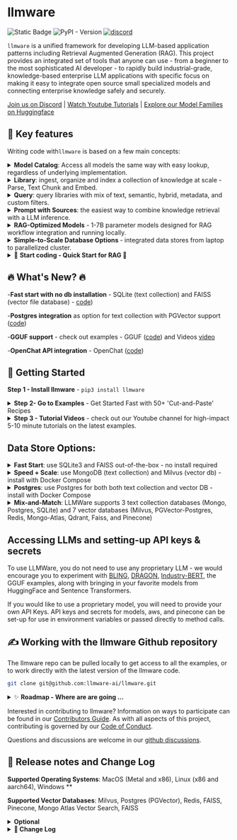 # llmware
![Static Badge](https://img.shields.io/badge/python-3.9_%7C_3.10%7C_3.11-blue?color=blue)
![PyPI - Version](https://img.shields.io/pypi/v/llmware?color=blue)
[![discord](https://img.shields.io/badge/Chat%20on-Discord-blue?logo=discord&logoColor=white)](https://discord.gg/MhZn5Nc39h)   

`llmware` is a unified framework for developing LLM-based application patterns including Retrieval Augmented Generation (RAG).  This project provides an integrated set of tools that anyone can use - from a beginner to the most sophisticated AI developer - to rapidly build industrial-grade, knowledge-based enterprise LLM applications with specific focus on making it easy to integrate open source small specialized models and connecting enterprise knowledge safely and securely. 

[Join us on Discord](https://discord.gg/MhZn5Nc39h)   |  [Watch Youtube Tutorials](https://www.youtube.com/@llmware)  | [Explore our Model Families on Huggingface](https://www.huggingface.co/llmware)

## 🎯  Key features
Writing code with`llmware` is based on a few main concepts:

<details>
<summary><b>Model Catalog</b>: Access all models the same way with easy lookup, regardless of underlying implementation. 
</summary>  


```python
#   50+ Models in Catalog with 20+ RAG-optimized BLING, DRAGON and Industry BERT models
#   Full support for GGUF, HuggingFace, Sentence Transformers and major API-based models
#   Easy to extend to add custom models - see examples

from llmware.models import ModelCatalog
from llmware.prompts import Prompt

#   all models accessed through the ModelCatalog
models = ModelCatalog().list_all_models()

#   to use any model in the ModelCatalog - "load_model" method and pass the model_name parameter
my_model = ModelCatalog().load_model("llmware/bling-tiny-llama-v0")
output = my_model.inference("what is the future of AI?", add_context="Here is the article to read")

#   to integrate model into a Prompt
prompter = Prompt().load_model("llmware/bling-tiny-llama-v0")
response = prompter.prompt_main("what is the future of AI?", context="Insert Sources of information")
```

</details>  

<details>  
<summary><b>Library</b>:  ingest, organize and index a collection of knowledge at scale - Parse, Text Chunk and Embed. </summary>  

```python

from llmware.library import Library

#   to parse and text chunk a set of documents (pdf, pptx, docx, xlsx, txt, csv, md, json)

#   step 1 - create a library, which is the 'knowledge-base container' construct
#          - libraries have both text collection (DB) resources, and file resources (e.g., llmware_data/accounts/{library_name})
#          - embeddings and queries are run against a library

lib = Library().create_new_library("my_library")

#    step 2 - add_files is the universal ingestion function - point it at a local file folder with mixed file types
#           - files will be routed by file extension to the correct parser, parsed, text chunked and indexed in text collection DB

lib.add_files("/folder/path/to/my/files")

#   to install an embedding on a library - pick an embedding model and vector_db
lib.install_new_embedding(embedding_model_name="mini-lm-sbert", vector_db="milvus", batch_size=500)

#   to add a second embedding to the same library (mix-and-match models + vector db)
lib.install_new_embedding(embedding_model_name="industry-bert-sec", vector_db="faiss", batch_size=100)

#   easy to create multiple libraries for different projects and groups

finance_lib = Library().create_new_library("finance_q4_2023")
finance_lib.add_files("/finance_folder/"

hr_lib = Library().create_new_library("hr_policies")
hr_lib.add_files("/hr_folder/"

#    pull library card with key metadata - documents, text chunks, images, tables, embedding record
lib_card = Library().get_library_card("my_library")

#   see all libraries
all_my_libs = Library().get_all_library_cards()

```
</details>  

<details> 
<summary><b>Query</b>: query libraries with mix of text, semantic, hybrid, metadata, and custom filters. </summary>

```python

from llmware.retrieval import Query
from llmware.library import Library

#   step 1 - load the previously created library 
lib = Library().load_library("my_library")

#   step 2 - create a query object and pass the library
q = Query(lib)

#    step 3 - run lots of different queries  (many other options in the examples)

#    basic text query
results1 = q.text_query("text query", result_count=20, exact_mode=False)

#    semantic query
results2 = q.semantic_query("semantic query", result_count=10)

#    combining a text query restricted to only certain documents in the library and "exact" match to the query
results3 = q.text_query_with_document_filter("new query", {"file_name": "selected file name"}, exact_mode=True)

#   to apply a specific embedding (if multiple on library), pass the names when creating the query object
q2 = Query(lib, embedding_model_name="mini_lm_sbert", vector_db="milvus")
results4 = q2.semantic_query("new semantic query")
```

</details>  

<details>
<summary><b>Prompt with Sources</b>: the easiest way to combine knowledge retrieval with a LLM inference. </summary>

```python

from llmware.prompts import Prompt
from llmware.retrieval import Query
from llmware.library import Library

#   build a prompt
prompter = Prompt().load_model("llmware/bling-tiny-llama-v0")

#   add a file -> file is parsed, text chunked, filtered by query, and then packaged as model-ready context,
#   including in batches, if needed, to fit the model context window

source = prompter.add_source_document("/folder/to/one/doc/", "filename", query="fast query")

#   attach query results (from a Query) into a Prompt
my_lib = Library().load_library("my_library")
results = Query(my_lib).query("my query")
source2 = prompter.add_source_query_results(results)

#   run a new query against a library and load directly into a prompt
source3 = prompter.add_source_new_query(my_lib, query="my new query", query_type="semantic", result_count=15)

#   to run inference with 'prompt with sources'
responses = prompter.prompt_with_source("my query")

#   to run fact-checks - post inference
fact_check = prompter.evidence_check_sources(responses)

#   to view source materials (batched 'model-ready' and attached to prompt)
source_materials = prompter.review_sources_summary()

#   to see the full prompt history
prompt_history = prompter.get_current_history()
```

</details>  

<details> 
<summary><b>RAG-Optimized Models</b> -  1-7B parameter models designed for RAG workflow integration and running locally. </summary>  

```
""" This 'Hello World' example demonstrates how to get started using local BLING models with provided context """

import time
from llmware.prompts import Prompt


def hello_world_questions():

    test_list = [

    {"query": "What is the total amount of the invoice?",
     "answer": "$22,500.00",
     "context": "Services Vendor Inc. \n100 Elm Street Pleasantville, NY \nTO Alpha Inc. 5900 1st Street "
                "Los Angeles, CA \nDescription Front End Engineering Service $5000.00 \n Back End Engineering"
                " Service $7500.00 \n Quality Assurance Manager $10,000.00 \n Total Amount $22,500.00 \n"
                "Make all checks payable to Services Vendor Inc. Payment is due within 30 days."
                "If you have any questions concerning this invoice, contact Bia Hermes. "
                "THANK YOU FOR YOUR BUSINESS!  INVOICE INVOICE # 0001 DATE 01/01/2022 FOR Alpha Project P.O. # 1000"},

    {"query": "What was the amount of the trade surplus?",
     "answer": "62.4 billion yen ($416.6 million)",
     "context": "Japan’s September trade balance swings into surplus, surprising expectations"
                "Japan recorded a trade surplus of 62.4 billion yen ($416.6 million) for September, "
                "beating expectations from economists polled by Reuters for a trade deficit of 42.5 "
                "billion yen. Data from Japan’s customs agency revealed that exports in September "
                "increased 4.3% year on year, while imports slid 16.3% compared to the same period "
                "last year. According to FactSet, exports to Asia fell for the ninth straight month, "
                "which reflected ongoing China weakness. Exports were supported by shipments to "
                "Western markets, FactSet added. — Lim Hui Jie"},

    {"query": "When did the LISP machine market collapse?",
     "answer": "1987.",
     "context": "The attendees became the leaders of AI research in the 1960s."
                "  They and their students produced programs that the press described as 'astonishing': "
                "computers were learning checkers strategies, solving word problems in algebra, "
                "proving logical theorems and speaking English.  By the middle of the 1960s, research in "
                "the U.S. was heavily funded by the Department of Defense and laboratories had been "
                "established around the world. Herbert Simon predicted, 'machines will be capable, "
                "within twenty years, of doing any work a man can do'.  Marvin Minsky agreed, writing, "
                "'within a generation ... the problem of creating 'artificial intelligence' will "
                "substantially be solved'. They had, however, underestimated the difficulty of the problem.  "
                "Both the U.S. and British governments cut off exploratory research in response "
                "to the criticism of Sir James Lighthill and ongoing pressure from the US Congress "
                "to fund more productive projects. Minsky's and Papert's book Perceptrons was understood "
                "as proving that artificial neural networks approach would never be useful for solving "
                "real-world tasks, thus discrediting the approach altogether.  The 'AI winter', a period "
                "when obtaining funding for AI projects was difficult, followed.  In the early 1980s, "
                "AI research was revived by the commercial success of expert systems, a form of AI "
                "program that simulated the knowledge and analytical skills of human experts. By 1985, "
                "the market for AI had reached over a billion dollars. At the same time, Japan's fifth "
                "generation computer project inspired the U.S. and British governments to restore funding "
                "for academic research. However, beginning with the collapse of the Lisp Machine market "
                "in 1987, AI once again fell into disrepute, and a second, longer-lasting winter began."},

    {"query": "What is the current rate on 10-year treasuries?",
     "answer": "4.58%",
     "context": "Stocks rallied Friday even after the release of stronger-than-expected U.S. jobs data "
                "and a major increase in Treasury yields.  The Dow Jones Industrial Average gained 195.12 points, "
                "or 0.76%, to close at 31,419.58. The S&P 500 added 1.59% at 4,008.50. The tech-heavy "
                "Nasdaq Composite rose 1.35%, closing at 12,299.68. The U.S. economy added 438,000 jobs in "
                "August, the Labor Department said. Economists polled by Dow Jones expected 273,000 "
                "jobs. However, wages rose less than expected last month.  Stocks posted a stunning "
                "turnaround on Friday, after initially falling on the stronger-than-expected jobs report. "
                "At its session low, the Dow had fallen as much as 198 points; it surged by more than "
                "500 points at the height of the rally. The Nasdaq and the S&P 500 slid by 0.8% during "
                "their lowest points in the day.  Traders were unclear of the reason for the intraday "
                "reversal. Some noted it could be the softer wage number in the jobs report that made "
                "investors rethink their earlier bearish stance. Others noted the pullback in yields from "
                "the day’s highs. Part of the rally may just be to do a market that had gotten extremely "
                "oversold with the S&P 500 at one point this week down more than 9% from its high earlier "
                "this year.  Yields initially surged after the report, with the 10-year Treasury rate trading "
                "near its highest level in 14 years. The benchmark rate later eased from those levels, but "
                "was still up around 6 basis points at 4.58%.  'We’re seeing a little bit of a give back "
                "in yields from where we were around 4.8%. [With] them pulling back a bit, I think that’s "
                "helping the stock market,' said Margaret Jones, chief investment officer at Vibrant Industries "
                "Capital Advisors. 'We’ve had a lot of weakness in the market in recent weeks, and potentially "
                "some oversold conditions.'"},

    {"query": "Is the expected gross margin greater than 70%?",
     "answer": "Yes, between 71.5% and 72.%",
     "context": "Outlook NVIDIA’s outlook for the third quarter of fiscal 2024 is as follows:"
                "Revenue is expected to be $16.00 billion, plus or minus 2%. GAAP and non-GAAP "
                "gross margins are expected to be 71.5% and 72.5%, respectively, plus or minus "
                "50 basis points.  GAAP and non-GAAP operating expenses are expected to be "
                "approximately $2.95 billion and $2.00 billion, respectively.  GAAP and non-GAAP "
                "other income and expense are expected to be an income of approximately $100 "
                "million, excluding gains and losses from non-affiliated investments. GAAP and "
                "non-GAAP tax rates are expected to be 14.5%, plus or minus 1%, excluding any discrete items."
                "Highlights NVIDIA achieved progress since its previous earnings announcement "
                "in these areas:  Data Center Second-quarter revenue was a record $10.32 billion, "
                "up 141% from the previous quarter and up 171% from a year ago. Announced that the "
                "NVIDIA® GH200 Grace™ Hopper™ Superchip for complex AI and HPC workloads is shipping "
                "this quarter, with a second-generation version with HBM3e memory expected to ship "
                "in Q2 of calendar 2024. "},

    {"query": "What is Bank of America's rating on Target?",
     "answer": "Buy",
     "context": "Here are some of the tickers on my radar for Thursday, Oct. 12, taken directly from "
                "my reporter’s notebook: It’s the one-year anniversary of the S&P 500′s bear market bottom "
                "of 3,577. Since then, as of Wednesday’s close of 4,376, the broad market index "
                "soared more than 22%.  Hotter than expected September consumer price index, consumer "
                "inflation. The Social Security Administration issues announced a 3.2% cost-of-living "
                "adjustment for 2024.  Chipotle Mexican Grill (CMG) plans price increases. Pricing power. "
                "Cites consumer price index showing sticky retail inflation for the fourth time "
                "in two years. Bank of America upgrades Target (TGT) to buy from neutral. Cites "
                "risk/reward from depressed levels. Traffic could improve. Gross margin upside. "
                "Merchandising better. Freight and transportation better. Target to report quarter "
                "next month. In retail, the CNBC Investing Club portfolio owns TJX Companies (TJX), "
                "the off-price juggernaut behind T.J. Maxx, Marshalls and HomeGoods. Goldman Sachs "
                "tactical buy trades on Club names Wells Fargo (WFC), which reports quarter Friday, "
                "Humana (HUM) and Nvidia (NVDA). BofA initiates Snowflake (SNOW) with a buy rating."
                "If you like this story, sign up for Jim Cramer’s Top 10 Morning Thoughts on the "
                "Market email newsletter for free. Barclays cuts price targets on consumer products: "
                "UTZ Brands (UTZ) to $16 per share from $17. Kraft Heinz (KHC) to $36 per share from "
                "$38. Cyclical drag. J.M. Smucker (SJM) to $129 from $160. Secular headwinds. "
                "Coca-Cola (KO) to $59 from $70. Barclays cut PTs on housing-related stocks: Toll Brothers"
                "(TOL) to $74 per share from $82. Keeps underweight. Lowers Trex (TREX) and Azek"
                "(AZEK), too. Goldman Sachs (GS) announces sale of fintech platform and warns on "
                "third quarter of 19-cent per share drag on earnings. The buyer: investors led by "
                "private equity firm Sixth Street. Exiting a mistake. Rise in consumer engagement for "
                "Spotify (SPOT), says Morgan Stanley. The analysts hike price target to $190 per share "
                "from $185. Keeps overweight (buy) rating. JPMorgan loves elf Beauty (ELF). Keeps "
                "overweight (buy) rating but lowers price target to $139 per share from $150. "
                "Sees “still challenging” environment into third-quarter print. The Club owns shares "
                "in high-end beauty company Estee Lauder (EL). Barclays upgrades First Solar (FSLR) "
                "to overweight from equal weight (buy from hold) but lowers price target to $224 per "
                "share from $230. Risk reward upgrade. Best visibility of utility scale names."},

    {"query": "What was the rate of decline in 3rd quarter sales?",
     "answer": "20% year-on-year.",
     "context": "Nokia said it would cut up to 14,000 jobs as part of a cost cutting plan following "
                "third quarter earnings that plunged. The Finnish telecommunications giant said that "
                "it will reduce its cost base and increase operation efficiency to “address the "
                "challenging market environment. The substantial layoffs come after Nokia reported "
                "third-quarter net sales declined 20% year-on-year to 4.98 billion euros. Profit over "
                "the period plunged by 69% year-on-year to 133 million euros."},

    {"query": "What is a list of the key points?",
     "answer": "•Stocks rallied on Friday with stronger-than-expected U.S jobs data and increase in "
               "Treasury yields;\n•Dow Jones gained 195.12 points;\n•S&P 500 added 1.59%;\n•Nasdaq Composite rose "
               "1.35%;\n•U.S. economy added 438,000 jobs in August, better than the 273,000 expected;\n"
               "•10-year Treasury rate trading near the highest level in 14 years at 4.58%.",
     "context": "Stocks rallied Friday even after the release of stronger-than-expected U.S. jobs data "
               "and a major increase in Treasury yields.  The Dow Jones Industrial Average gained 195.12 points, "
               "or 0.76%, to close at 31,419.58. The S&P 500 added 1.59% at 4,008.50. The tech-heavy "
               "Nasdaq Composite rose 1.35%, closing at 12,299.68. The U.S. economy added 438,000 jobs in "
               "August, the Labor Department said. Economists polled by Dow Jones expected 273,000 "
               "jobs. However, wages rose less than expected last month.  Stocks posted a stunning "
               "turnaround on Friday, after initially falling on the stronger-than-expected jobs report. "
               "At its session low, the Dow had fallen as much as 198 points; it surged by more than "
               "500 points at the height of the rally. The Nasdaq and the S&P 500 slid by 0.8% during "
               "their lowest points in the day.  Traders were unclear of the reason for the intraday "
               "reversal. Some noted it could be the softer wage number in the jobs report that made "
               "investors rethink their earlier bearish stance. Others noted the pullback in yields from "
               "the day’s highs. Part of the rally may just be to do a market that had gotten extremely "
               "oversold with the S&P 500 at one point this week down more than 9% from its high earlier "
               "this year.  Yields initially surged after the report, with the 10-year Treasury rate trading "
               "near its highest level in 14 years. The benchmark rate later eased from those levels, but "
               "was still up around 6 basis points at 4.58%.  'We’re seeing a little bit of a give back "
               "in yields from where we were around 4.8%. [With] them pulling back a bit, I think that’s "
               "helping the stock market,' said Margaret Jones, chief investment officer at Vibrant Industries "
               "Capital Advisors. 'We’ve had a lot of weakness in the market in recent weeks, and potentially "
               "some oversold conditions.'"}

    ]

    return test_list


# this is the main script to be run

def bling_meets_llmware_hello_world (model_name):

    t0 = time.time()

    # load the questions
    test_list = hello_world_questions()

    print(f"\n > Loading Model: {model_name}...")

    # load the model 
    prompter = Prompt().load_model(model_name)

    t1 = time.time()
    print(f"\n > Model {model_name} load time: {t1-t0} seconds")
 
    for i, entries in enumerate(test_list):

        print(f"\n{i+1}. Query: {entries['query']}")
     
        # run the prompt
        output = prompter.prompt_main(entries["query"],context=entries["context"]
                                      , prompt_name="default_with_context",temperature=0.30)

        # print out the results
        llm_response = output["llm_response"].strip("\n")
        print(f"LLM Response: {llm_response}")
        print(f"Gold Answer: {entries['answer']}")
        print(f"LLM Usage: {output['usage']}")

    t2 = time.time()

    print(f"\nTotal processing time: {t2-t1} seconds")

    return 0


if __name__ == "__main__":

    # list of 'rag-instruct' laptop-ready small bling models on HuggingFace

    model_list = ["llmware/bling-1b-0.1",                    #  fastest + most popular
                  "llmware/bling-tiny-llama-v0",             #  *** newest ***
                  "llmware/bling-1.4b-0.1",
                  "llmware/bling-falcon-1b-0.1",
                  "llmware/bling-cerebras-1.3b-0.1",
                  "llmware/bling-sheared-llama-1.3b-0.1",    
                  "llmware/bling-sheared-llama-2.7b-0.1",
                  "llmware/bling-red-pajamas-3b-0.1",
                  "llmware/bling-stable-lm-3b-4e1t-v0"        # most accurate
                  ]

    #  dragon models are 6-7B and designed for GPU use - but the GGUF versions run nicely on a laptop with at least 16 GB of RAM
    gguf_models = ["llmware/dragon-yi-6b-gguf", "llmware/dragon-llama-7b-gguf", "llmware/dragon-mistral-7b-gguf"]

    #   try the newest bling model - 'tiny-llama' or load a gguf model
    bling_meets_llmware_hello_world(model_list[1])

    #   check out the model card on Huggingface for RAG benchmark test performance results and other useful information
```

</details>

<details>
<summary><b>Simple-to-Scale Database Options </b> - integrated data stores from laptop to parallelized cluster. </summary>

```python

from llmware.configs import LLMWareConfig

#   to set the collection database - mongo, sqlite, postgres
LLMWareConfig().set_active_db("mongo")

#   to set the vector database (or declare when installing)
#   --options: milvus, pg_vector (postgres), redis, qdrant, faiss, pinecone, mongo atlas
LLMWareConfig().set_vector_db("milvus")

#   for fast start - no installations required
LLMWareConfig().set_active_db("sqlite")
LLMWareConfig().set_vector_db("faiss")

#   for single postgres deployment
LLMWareConfig().set_active_db("postgres")
LLMWareConfig().set_vector_db("postgres")

#   to install mongo, milvus, postgres - see the docker-compose scripts as well as examples

```

</details>

<details>

<summary> 🚀 <b>Start coding - Quick Start for RAG </b> 🚀 </summary>

```python
# This example illustrates a simple contract analysis
# using a RAG-optimized LLM running locally

import os
import re
from llmware.prompts import Prompt, HumanInTheLoop
from llmware.setup import Setup
from llmware.configs import LLMWareConfig

def contract_analysis_on_laptop (model_name):

    #  In this scenario, we will:
    #  -- download a set of sample contract files
    #  -- create a Prompt and load a BLING LLM model
    #  -- parse each contract, extract the relevant passages, and pass questions to a local LLM

    #  Main loop - Iterate thru each contract:
    #
    #      1.  parse the document in memory (convert from PDF file into text chunks with metadata)
    #      2.  filter the parsed text chunks with a "topic" (e.g., "governing law") to extract relevant passages
    #      3.  package and assemble the text chunks into a model-ready context
    #      4.  ask three key questions for each contract to the LLM
    #      5.  print to the screen
    #      6.  save the results in both json and csv for furthe processing and review.

    #  Load the llmware sample files

    print (f"\n > Loading the llmware sample files...")

    sample_files_path = Setup().load_sample_files()
    contracts_path = os.path.join(sample_files_path,"Agreements")
 
    #  Query list - these are the 3 main topics and questions that we would like the LLM to analyze for each contract

    query_list = {"executive employment agreement": "What are the name of the two parties?",
                  "base salary": "What is the executive's base salary?",
                  "governing law": "What is the governing law?"}

    #  Load the selected model by name that was passed into the function

    print (f"\n > Loading model {model_name}...")

    prompter = Prompt().load_model(model_name)

    #  Main loop

    for i, contract in enumerate(os.listdir(contracts_path)):

        #   excluding Mac file artifact (annoying, but fact of life in demos)
        if contract != ".DS_Store":

            print("\nAnalyzing contract: ", str(i+1), contract)

            print("LLM Responses:")

            for key, value in query_list.items():

                # step 1 + 2 + 3 above - contract is parsed, text-chunked, filtered by topic key,
                # ... and then packaged into the prompt

                source = prompter.add_source_document(contracts_path, contract, query=key)

                # step 4 above - calling the LLM with 'source' information already packaged into the prompt

                responses = prompter.prompt_with_source(value, prompt_name="just_the_facts", temperature=0.3)

                # step 5 above - print out to screen

                for r, response in enumerate(responses):
                    print(key, ":", re.sub("[\n]"," ", response["llm_response"]).strip())

                # We're done with this contract, clear the source from the prompt
                prompter.clear_source_materials()

    # step 6 above - saving the analysis to jsonl and csv

    # Save jsonl report to jsonl to /prompt_history folder
    print("\nPrompt state saved at: ", os.path.join(LLMWareConfig.get_prompt_path(),prompter.prompt_id))
    prompter.save_state()

    # Save csv report that includes the model, response, prompt, and evidence for human-in-the-loop review
    csv_output = HumanInTheLoop(prompter).export_current_interaction_to_csv()
    print("csv output saved at:  ", csv_output)


if __name__ == "__main__":

    # use local cpu model - smallest, fastest (use larger BLING models for higher accuracy)
    model = "llmware/bling-tiny-llama-v0"

    contract_analysis_on_laptop(model)

```
</details>


## 🔥 What's New? 🔥

-**Fast start with no db installation** - SQLite (text collection) and FAISS (vector file database) - [code](examples/Getting_Started/configure_db.py))  

-**Postgres integration** as option for text collection with PGVector support ([code](examples/Embedding/using_pg_vector.py))  

-**GGUF support** - check out examples - GGUF ([code](examples/Models/using_gguf.py)) and Videos [video](https://www.youtube.com/watch?v=ZJyQIZNJ45E)  

-**OpenChat API integration** - OpenChat ([code](examples/Models/using-open-chat.py))  


## 🌱 Getting Started

**Step 1 - Install llmware** -  `pip3 install llmware `

<details>
<summary><b>Step 2- Go to Examples</b> - Get Started Fast with 50+ 'Cut-and-Paste' Recipes </summary>

| Example     |  Detail      |
|-------------|--------------|
| 1.   Getting Started ([code](examples/Getting_Started/getting_started_with_rag.py) / [video](https://www.youtube.com/watch?v=0naqpH93eEU)) | End-to-end Basic RAG Recipe illustrating key LLMWare classes. |
| 2.   Prompts ([code](examples/Prompts/llm_prompts.py)) | Prompt LLMs with various sources, explore the out-of-the-box Prompt Catalog, and use different prompt styles.|
| 3.   Retrieval ([code](examples/Retrieval/semantic_retrieval.py)) | Explore the breadth of retrieval capabilities and persisting, loading and saving retrieval history.|
| 4.   Embedding ([code](examples/Embedding/embeddings_fast_start.py)) | Simple access to multiple embedding models and vector DBs (“mix and match”). 
| 5.   Parsing ([code](examples/Parsing/parse_documents.py)) | Ingest at scale into library and ‘at runtime' into any Prompt.
| 6.   Prompts With Sources ([code](examples/Prompts/prompt_with_sources.py)) | Attach wide range of knowledge sources directly into Prompts.
| 7.   BLING models ([code](examples/Models/bling_fast_start.py) / [video](https://www.youtube.com/watch?v=JjgqOZ2v5oU))   | Explore `llmware`'s BLING model series ("Best Little Instruction-following No-GPU-required").  See how they perform in common RAG scenarios - question-answering, key-value extraction, and basic summarization.   |
| 8.   RAG with BLING ([code](examples/RAG/contract_analysis_on_laptop_with_bling_models.py) / [video](https://www.youtube.com/watch?v=8aV5p3tErP0)) | Using contract analysis as an example, experiment with RAG for complex document analysis and text extraction using `llmware`'s BLING ~1B parameter GPT model running on your laptop.   |
| 9.   DRAGON RAG benchmark testing with huggingface ([code](examples/Models/dragon_rag_benchmark_tests_huggingface.py)) | Run RAG instruct benchmark tests against the `llmware` DRAGON models to find the best one for your RAG workflow.  This example uses basic Transformer APIs. |
| 10.  DRAGON RAG benchmark testing with llmware ([code](examples/Models/dragon_rag_benchmark_tests_llmware.py)) | Run RAG instruct benchmark tests against the `llmware` DRAGON models to find the best one for your RAG workflow. This example uses the llmware Prompt API which provides additional capabilities such as evidence/fact checking |
| 11.  Fact Checking ([code](examples/Prompts/fact_checking.py))  | Explore the full set of evidence methods in this example script that analyzes a set of contracts. |
| 12.  Working with Prompts ([code](examples/Getting_Started/working_with_prompts.py)) |  Inspection of Prompt history which is useful in AI Audit scenarios.|
| 13.  Hugging Face Integration ([code](examples/Models/huggingface_integration.py)) | How to bring your favorite HF model into llmware seamlessly.  Customize a generative model with weights from a custom fine-tuned model. |
| 14.  Working with Datasets ([code](examples/Datasets/working_with_datasets.py)) | Dataset generation streamlined for fine-tuning generative and embedding models and formats such as Alpaca, ChatGPT, Human-Bot.  |
| 15.  Working without Databases ([code](examples/Getting_Started/working_without_a_database.py) / [video](https://www.youtube.com/watch?v=tAGz6yR14lw))| Parse, Prompt and generate Datasets from Prompt history without installing MongoDB or a vector database.|  

Check out:  [llmware examples](https://github.com/llmware-ai/llmware/blob/main/examples/README.md)  

</details>  

<details>
<summary><b>Step 3 - Tutorial Videos</b> - check out our Youtube channel for high-impact 5-10 minute tutorials on the latest examples.   </summary>

🎬 Check out these videos on how to quickly get started with RAG:
- [Use small LLMs for RAG for Contract Analysis (feat. LLMWare)](https://www.youtube.com/watch?v=8aV5p3tErP0)
- [Invoice Processing with LLMware](https://www.youtube.com/watch?v=VHZSaBBG-Bo&t=10s)
- [Ingest PDFs at Scale](https://www.youtube.com/watch?v=O0adUfrrxi8&t=10s)
- [Evaluate LLMs for RAG with LLMWare](https://www.youtube.com/watch?v=s0KWqYg5Buk&t=105s)
- [Fast Start to RAG with LLMWare Open Source Library](https://www.youtube.com/watch?v=0naqpH93eEU)
- [Use Retrieval Augmented Generation (RAG) without a Database](https://www.youtube.com/watch?v=tAGz6yR14lw)
- [RAG using CPU-based (No-GPU required) Hugging Face Models with LLMWare on your laptop](https://www.youtube.com/watch?v=JjgqOZ2v5oU)
- [Pop up LLMWare Inference Server](https://www.youtube.com/watch?v=qiEmLnSRDUA&t=20s)
- [DRAGON-7B-Models](https://www.youtube.com/watch?v=d_u7VaKu6Qk&t=37s)

</details>  

## Data Store Options: 

<details>
<summary><b>Fast Start</b>:  use SQLite3 and FAISS out-of-the-box - no install required </summary>  

```python
from llmware.configs import LLMWareConfig 
LLMWareConfig().set_active_db("sqlite")   
LLMWareConfig().set_vector_db("faiss")
```
</details>  

<details>
<summary><b>Speed + Scale</b>:  use MongoDB (text collection) and Milvus (vector db) - install with Docker Compose </summary> 

```bash
curl -o docker-compose.yaml https://raw.githubusercontent.com/llmware-ai/llmware/main/docker-compose.yaml
docker compose up -d
```

```python
from llmware.configs import LLMWareConfig
LLMWareConfig().set_active_db("mongo")
LLMWareConfig().set_vector_db("milvus")
```

</details>  

<details>
<summary><b>Postgres</b>:  use Postgres for both both text collection and vector DB - install with Docker Compose </summary> 

```bash
curl -o docker-compose.yaml https://raw.githubusercontent.com/llmware-ai/llmware/main/docker-compose-pgvector.yaml
docker compose up -d
```

```python
from llmware.configs import LLMWareConfig
LLMWareConfig().set_active_db("postgres")
LLMWareConfig().set_vector_db("postgres")
```

</details>  

<details>
<summary><b>Mix-and-Match</b>: LLMWare supports 3 text collection databases (Mongo, Postgres, SQLite) and 
7 vector databases (Milvus, PGVector-Postgres, Redis, Mongo-Atlas, Qdrant, Faiss, and Pinecone)  </summary>

```bash
# scripts to deploy other options
curl -o docker-compose.yaml https://raw.githubusercontent.com/llmware-ai/llmware/main/docker-compose-redis-stack.yaml
```

</details>  


## Accessing LLMs and setting-up API keys & secrets

To use LLMWare, you do not need to use any proprietary LLM - we would encourage you to experiment with [BLING](https://huggingface.co/llmware), [DRAGON](https://huggingface.co/llmware), [Industry-BERT](https://huggingface.co/llmware), the GGUF examples, along with bringing in your favorite models from HuggingFace and Sentence Transformers. 

If you would like to use a proprietary model, you will need to provide your own API Keys.   API keys and secrets for models, aws, and pinecone can be set-up for use in environment variables or passed directly to method calls. 


## ✍️ Working with the llmware Github repository

The llmware repo can be pulled locally to get access to all the examples, or to work directly with the latest version of the llmware code.

```bash
git clone git@github.com:llmware-ai/llmware.git
```

<details>  
    
<summary> ✨  <b>Roadmap - Where are are going ... </b>  </summary>

- 💡 Making it easy to deploy fine-tuned open source models to build state-of-the-art RAG workflows
- 💡 Private cloud - keeping documents, data pipelines, data stores, and models safe and secure  
- 💡 Model quantization, especially GGUF, and democratizing the game-changing use of 7B CPU-based LLMs
- 💡 Developing small specialized RAG optimized LLMs between 1B-7B parameters
- 💡 Industry-specific LLMs, embedding models and processes to support core knowledge-based use cases
- 💡 Enterprise scalability - containerization, worker deployments and Kubernetes
- 💡 Integration of SQL and other scale enterprise data sources

Like our models, we aspire for llmware to be "small, but mighty" - easy to use and get started, but packing a powerful punch!

</details>

Interested in contributing to llmware? Information on ways to participate can be found in our [Contributors Guide](https://github.com/llmware-ai/llmware/blob/main/CONTRIBUTING.md#contributing-to-llmware).  As with all aspects of this project, contributing is governed by our [Code of Conduct](https://github.com/llmware-ai/llmware/blob/main/CODE_OF_CONDUCT.md).

Questions and discussions are welcome in our [github discussions](https://github.com/llmware-ai/llmware/discussions).  

## 📣  Release notes and Change Log

**Supported Operating Systems**: MacOS (Metal and x86), Linux (x86 and aarch64), Windows **  

**Supported Vector Databases**: Milvus, Postgres (PGVector), Redis, FAISS, Pinecone, Mongo Atlas Vector Search, FAISS

<details>
<summary><b>Optional</b></summary>

- [Docker](https://docs.docker.com/get-docker/)
  
- To enable the OCR parsing capabilities, install [Tesseract v5.3.3](https://tesseract-ocr.github.io/tessdoc/Installation.html) and [Poppler v23.10.0](https://poppler.freedesktop.org/) native packages.

</details>

<details>
  <summary><b>🚧 Change Log</b></summary>

**Latest Updates - 19 Jan 2024 - Coming soon!: llmware v0.2.0**
  - Added new database integration options - Postgres and SQlite
  - Improved status update and parser event logging options for parallelized parsing
  - Significant enhancements to interactions between Embedding + Text collection databases
  - Improved error exception handling in loading dynamic modules

**Latest Updates - 15 Jan 2024: llmware v0.1.15**
  - Enhancements to dual pass retrieval queries
  - Expanded configuration objects and options for endpoint resources
    
**Latest Updates - 30 Dec 2023: llmware v0.1.14**
  - Added support for Open Chat inference servers (compatible with OpenAI API)
  - Improved capabilities for multiple embedding models and vector DB configurations
  - Added docker-compose install scripts for PGVector and Redis vector databases
  - Added 'bling-tiny-llama' to model catalog
         
**Latest Updates - 22 Dec 2023: llmware v0.1.13**
  - Added 3 new vector databases - Postgres (PG Vector), Redis, and Qdrant
  - Improved support for integrating sentence transformers directly in the model catalog
  - Improvements in the model catalog attributes
  - Multiple new Examples in Models & Embeddings, including GGUF, Vector database, and model catalog

- **17 Dec 2023: llmware v0.1.12**
  - dragon-deci-7b added to catalog - RAG-finetuned model on high-performance new 7B model base from Deci
  - New GGUFGenerativeModel class for easy integration of GGUF Models
  - Adding prebuilt llama_cpp / ctransformer shared libraries for Mac M1, Mac x86, Linux x86 and Windows
  - 3 DRAGON models packaged as Q4_K_M GGUF models for CPU laptop use (dragon-mistral-7b, dragon-llama-7b, dragon-yi-6b)
  - 4 leading open source chat models added to default catalog with Q4_K_M
  
- **8 Dec 2023: llmware v0.1.11**
  - New fast start examples for high volume Document Ingestion and Embeddings with Milvus.
  - New LLMWare 'Pop up' Inference Server model class and example script.
  - New Invoice Processing example for RAG.
  - Improved Windows stack management to support parsing larger documents.
  - Enhancing debugging log output mode options for PDF and Office parsers.

- **30 Nov 2023: llmware v0.1.10**
  - Windows added as a supported operating system.
  - Further enhancements to native code for stack management. 
  - Minor defect fixes.

- **24 Nov 2023: llmware v0.1.9**
  - Markdown (.md) files are now parsed and treated as text files.
  - PDF and Office parser stack optimizations which should avoid the need to set ulimit -s.
  - New llmware_models_fast_start.py example that allows discovery and selection of all llmware HuggingFace models.
  - Native dependencies (shared libraries and dependencies) now included in repo to faciliate local development.
  - Updates to the Status class to support PDF and Office document parsing status updates.
  - Minor defect fixes including image block handling in library exports.

- **17 Nov 2023: llmware v0.1.8**
  - Enhanced generation performance by allowing each model to specific the trailing space parameter.
  - Improved handling for eos_token_id for llama2 and mistral.
  - Improved support for Hugging Face dynamic loading
  - New examples with the new llmware DRAGON models.
    
- **14 Nov 2023: llmware v0.1.7**
  - Moved to Python Wheel package format for PyPi distribution to provide seamless installation of native dependencies on all supported platforms.  
  - ModelCatalog enhancements:
    - OpenAI update to include newly announced ‘turbo’ 4 and 3.5 models.
    - Cohere embedding v3 update to include new Cohere embedding models.
    - BLING models as out-of-the-box registered options in the catalog. They can be instantiated like any other model, even without the “hf=True” flag.
    - Ability to register new model names, within existing model classes, with the register method in ModelCatalog.
  - Prompt enhancements:
    - “evidence_metadata” added to prompt_main output dictionaries allowing prompt_main responses to be plug into the evidence and fact-checking steps without modification.
    - API key can now be passed directly in a prompt.load_model(model_name, api_key = “[my-api-key]”)
  - LLMWareInference Server - Initial delivery:
    - New Class for LLMWareModel which is a wrapper on a custom HF-style API-based model.    
    - LLMWareInferenceServer is a new class that can be instantiated on a remote (GPU) server to create a testing API-server that can be integrated into any Prompt workflow.    
 
- **03 Nov 2023: llmware v0.1.6**
  - Updated packaging to require mongo-c-driver 1.24.4 to temporarily workaround segmentation fault with mongo-c-driver 1.25.
  - Updates in python code needed in anticipation of future Windows support.  

- **27 Oct 2023: llmware v0.1.5**
  - Four new example scripts focused on RAG workflows with small, fine-tuned instruct models that run on a laptop (`llmware` [BLING](https://huggingface.co/llmware) models).
  - Expanded options for setting temperature inside a prompt class.
  - Improvement in post processing of Hugging Face model generation.
  - Streamlined loading of Hugging Face generative models into prompts.
  - Initial delivery of a central status class: read/write of embedding status with a consistent interface for callers.
  - Enhanced in-memory dictionary search support for multi-key queries.
  - Removed trailing space in human-bot wrapping to improve generation quality in some fine-tuned models.
  - Minor defect fixes, updated test scripts, and version update for Werkzeug to address [dependency security alert](https://github.com/llmware-ai/llmware/security/dependabot/2).
- **20 Oct 2023: llmware v0.1.4**
  - GPU support for Hugging Face models.
  - Defect fixes and additional test scripts.
- **13 Oct 2023: llmware v0.1.3**
  - MongoDB Atlas Vector Search support.
  - Support for authentication using a MongoDB connection string.
  - Document summarization methods.
  - Improvements in capturing the model context window automatically and passing changes in the expected output length.  
  - Dataset card and description with lookup by name.
  - Processing time added to model inference usage dictionary.
  - Additional test scripts, examples, and defect fixes.
- **06 Oct 2023: llmware v0.1.1**
  - Added test scripts to the github repository for regression testing.
  - Minor defect fixes and version update of Pillow to address [dependency security alert](https://github.com/llmware-ai/llmware/security/dependabot/1).
- **02 Oct 2023: llmware v0.1.0**  🔥 Initial release of llmware to open source!! 🔥


</details>


